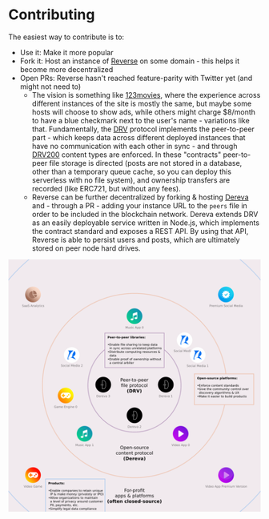 # Contributing

The easiest way to contribute is to:

- Use it: Make it more popular
- Fork it: Host an instance of [Reverse](https://github.com/bennyschmidt/reverse) on some domain - this helps it become more decentralized
- Open PRs: Reverse hasn't reached feature-parity with Twitter yet (and might not need to)
  - The vision is something like [123movies](https://www.google.com/search?&q=123movies), where the experience across different instances of the site is mostly the same, but maybe some hosts will choose to show ads, while others might charge $8/month to have a blue checkmark next to the user's name - variations like that. Fundamentally, the [DRV](https://github.com/bennyschmidt/drv-core) protocol implements the peer-to-peer part - which keeps data across different deployed instances that have no communication with each other in sync - and through [DRV200](https://github.com/bennyschmidt/drv200) content types are enforced. In these "contracts" peer-to-peer file storage is directed (posts are not stored in a database, other than a temporary queue cache, so you can deploy this serverless with no file system), and ownership transfers are recorded (like ERC721, but without any fees).
  - Reverse can be further decentralized by forking & hosting [Dereva](https://github.com/bennyschmidt/dereva) and - through a PR - adding your instance URL to the `peers` file in order to be included in the blockchain network. Dereva extends DRV as an easily deployable service written in Node.js, which implements the contract standard and exposes a REST API. By using that API, Reverse is able to persist users and posts, which are ultimately stored on peer node hard drives.

![web3 protocol diagram](web3-protocol-diagram.png)
